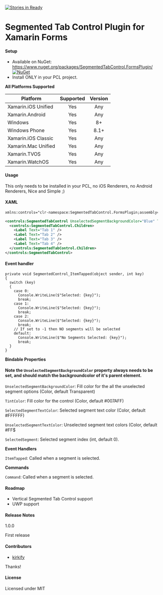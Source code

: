 [![Stories in Ready](https://badge.waffle.io/Kirkify/SegmentedTabControl.png?label=ready&title=Ready)](https://waffle.io/Kirkify/SegmentedTabControl?utm_source=badge)
# Segmented Tab Control Plugin for Xamarin Forms

#### Setup
* Available on NuGet: https://www.nuget.org/packages/SegmentedTabControl.FormsPlugin/ [![NuGet](https://img.shields.io/nuget/v/SegmentedTabControl.FormsPlugin.svg?label=NuGet)](https://www.nuget.org/packages/SegmentedTabControl.FormsPlugin/)
* Install ONLY in your PCL project.

**All Platforms Supported**

|Platform|Supported|Version|
| ------------------- | :-----------: | :-----------: |
|Xamarin.iOS Unified|Yes|Any
|Xamarin.Android|Yes|Any
|Windows|Yes|8+
|Windows Phone|Yes|8.1+
|Xamarin.iOS Classic|Yes|Any
|Xamarin.Mac Unified|Yes|Any
|Xamarin.TVOS|Yes|Any
|Xamarin.WatchOS|Yes|Any

#### Usage

This only needs to be installed in your PCL, no iOS Renderers, no Android Renderers, Nice and Simple ;)

#### XAML

```xml
xmlns:controls="clr-namespace:SegmentedTabControl.FormsPlugin;assembly=SegmentedTabControl"
```

```xml
<controls:SegmentedTabControl UnselectedSegmentBackgroundColor="Blue" TintColor="#007AFF" SelectedSegment="0">
  <controls:SegmentedTabControl.Children>
    <Label Text="Tab 1" />
    <Label Text="Tab 2" />
    <Label Text="Tab 3" />
    <Label Text="Tab 4" />
  </controls:SegmentedTabControl.Children>
</controls:SegmentedTabControl>
```

#### Event handler

```
private void SegmentedControl_ItemTapped(object sender, int key)
{
  switch (key)
  {
    case 0:
      Console.WriteLine($"Selected: {key}");
      break;
    case 1:
      Console.WriteLine($"Selected: {key}");
      break;
    case 2:
      Console.WriteLine($"Selected: {key}");
      break;
    // If set to -1 then NO segments will be selected
    default:
      Console.WriteLine($"No Segments Selected: {key}");
      break;
  }
}
```

**Bindable Properties**

#### Note the ```UnselectedSegmentBackgroundColor``` property always needs to be set, and should match the backgroundcolor of it's parent element.
```UnselectedSegmentBackgroundColor```: Fill color for the all the unselected segment options (Color, default Transparent)

```TintColor```: Fill color for the control (Color, default #007AFF)

```SelectedSegmentTextColor```: Selected segment text color (Color, default #FFFFFF)

```UnselectedSegmentTextColor```: Unselected segment text colors (Color, default #FF$

```SelectedSegment```: Selected segment index (int, default 0).

**Event Handlers**

```ItemTapped```: Called when a segment is selected.

**Commands**

```Command```: Called when a segment is selected.

#### Roadmap

* Vertical Segmented Tab Control support
* UWP support

#### Release Notes

1.0.0

First release

#### Contributors
* [kirkify](https://github.com/kirkify)

Thanks!

#### License
Licensed under MIT
